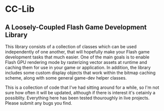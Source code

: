 CC-Lib
======

A Loosely-Coupled Flash Game Development Library
------

This library consists of a collection of classes which can be used independently of one another, that will hopefully make your Flash game development tasks that much easier. One of the main goals is to enable Flash GPU rendering mode by rasterizing vector assets at runtime and caching them for use in your game or application. In addition, the library includes some custom display objects that work within the bitmap caching scheme, along with some general game-dev helper classes.

This is a collection of code that I've had sitting around for a while, so I'm not sure how often it will be updated, although if there is interest it's cetainly a possiblity. Everything here has been tested thouroughly in live projects. Please submit any bugs you find.